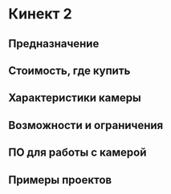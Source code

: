 # Кинект 2

## Предназначение

## Стоимость, где купить



## Характеристики камеры

## Возможности и ограничения

## ПО для работы с камерой

## Примеры проектов

